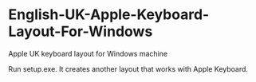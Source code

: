 # English-UK-Apple-Keyboard-Layout-For-Windows
Apple UK keyboard layout for Windows machine

Run setup.exe. It creates another layout that works with Apple Keyboard.
